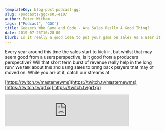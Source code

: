```yaml
---
templateKey: blog-post-podcast-ggc
slug: /podcasts/ggc/s01-e10/
author: Peter Witham
tags: ["Podcast", "GGC"]
title: Geezers Who Game and Code - Are Sales Really A Good Thing?
date: 2019-07-25T16:28:00
blurb: Is it really a good idea to put your game on sale? As a user it might seem like a good deal too, but in the long run is it a bad thing? We discuss both sides.
---
```


Every year around this time the sales start to kick in, but whilst that may seem good from a users perspective, is it good from a producers perspective? Will that short term burst of revenue really help in the long run?
We talk about this and using sales to bring back players that may of moved on.
While you are at it, catch our streams at

[https://twitch.tv/masternewms](https://twitch.tv/masternewms)
[https://twitch.tv/grfxg](https://twitch.tv/grfxg)

<iframe src="https://anchor.fm/gamecode/embed/episodes/Are-sales-really-a-good-thing--We-discuss-both-sides-of-the-argument-e4ml9d" height="102" width="400" frameborder="0" scrolling="no"></iframe>
